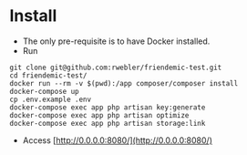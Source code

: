 Install
=
* The only pre-requisite is to have Docker installed.
* Run
```
git clone git@github.com:rwebler/friendemic-test.git
cd friendemic-test/
docker run --rm -v $(pwd):/app composer/composer install
docker-compose up
cp .env.example .env
docker-compose exec app php artisan key:generate
docker-compose exec app php artisan optimize
docker-compose exec app php artisan storage:link
```
* Access [http://0.0.0.0:8080/](http://0.0.0.0:8080/)